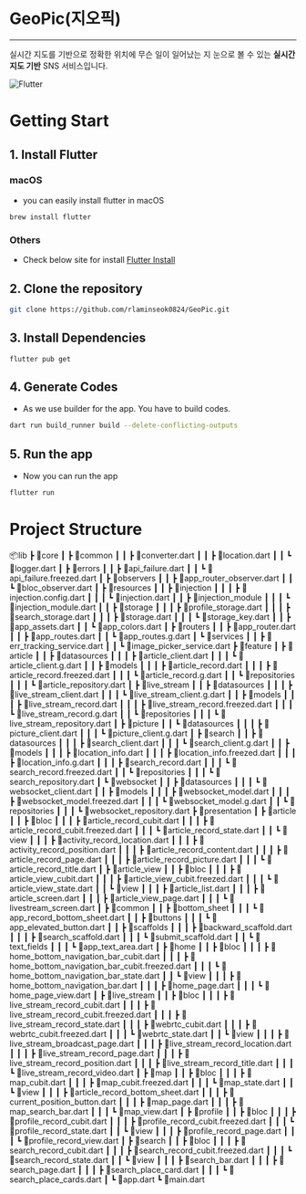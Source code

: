 # GeoPic(지오픽)
---
실시간 지도를 기반으로 정확한 위치에 무슨 일이 일어났는 지 눈으로 볼 수 있는 **실시간 지도 기반** SNS 서비스입니다.

![Flutter](https://img.shields.io/badge/Flutter-%2302569B.svg?style=for-the-badge&logo=Flutter&logoColor=white) 

# Getting Start
## 1. Install Flutter
### macOS
- you can easily install flutter in macOS
``` shell 
brew install flutter
```
### Others
- Check below site for install
[Flutter Install](https://flutter-ko.dev/get-started/install) 

## 2. Clone the repository

``` bash
git clone https://github.com/rlaminseok0824/GeoPic.git
```

## 3. Install Dependencies

``` Shell
flutter pub get
```

## 4. Generate Codes
- As we use builder for the app. You have to build codes.
``` bash
dart run build_runner build --delete-conflicting-outputs
```

## 5. Run the app
- Now you can run the app
``` bash
flutter run
```

# Project Structure
📦lib
 ┣ 📂core
 ┃ ┣ 📂common
 ┃ ┃ ┣ 📜converter.dart
 ┃ ┃ ┣ 📜location.dart
 ┃ ┃ ┗ 📜logger.dart
 ┃ ┣ 📂errors
 ┃ ┃ ┣ 📜api_failure.dart
 ┃ ┃ ┗ 📜api_failure.freezed.dart
 ┃ ┣ 📂observers
 ┃ ┃ ┣ 📜app_router_observer.dart
 ┃ ┃ ┗ 📜bloc_observer.dart
 ┃ ┣ 📂resources
 ┃ ┃ ┣ 📂injection
 ┃ ┃ ┃ ┣ 📜injection.config.dart
 ┃ ┃ ┃ ┗ 📜injection.dart
 ┃ ┃ ┣ 📂injection_module
 ┃ ┃ ┃ ┗ 📜injection_module.dart
 ┃ ┃ ┣ 📂storage
 ┃ ┃ ┃ ┣ 📜profile_storage.dart
 ┃ ┃ ┃ ┣ 📜search_storage.dart
 ┃ ┃ ┃ ┣ 📜storage.dart
 ┃ ┃ ┃ ┗ 📜storage_key.dart
 ┃ ┃ ┣ 📜app_assets.dart
 ┃ ┃ ┗ 📜app_colors.dart
 ┃ ┣ 📂routers
 ┃ ┃ ┣ 📜app_router.dart
 ┃ ┃ ┣ 📜app_routes.dart
 ┃ ┃ ┗ 📜app_routes.g.dart
 ┃ ┗ 📂services
 ┃ ┃ ┣ 📜err_tracking_service.dart
 ┃ ┃ ┗ 📜image_picker_service.dart
 ┣ 📂feature
 ┃ ┣ 📂article
 ┃ ┃ ┣ 📂datasources
 ┃ ┃ ┃ ┣ 📜article_client.dart
 ┃ ┃ ┃ ┗ 📜article_client.g.dart
 ┃ ┃ ┣ 📂models
 ┃ ┃ ┃ ┣ 📜article_record.dart
 ┃ ┃ ┃ ┣ 📜article_record.freezed.dart
 ┃ ┃ ┃ ┗ 📜article_record.g.dart
 ┃ ┃ ┗ 📂repositories
 ┃ ┃ ┃ ┗ 📜article_repository.dart
 ┃ ┣ 📂live_stream
 ┃ ┃ ┣ 📂datasources
 ┃ ┃ ┃ ┣ 📜live_stream_client.dart
 ┃ ┃ ┃ ┗ 📜live_stream_client.g.dart
 ┃ ┃ ┣ 📂models
 ┃ ┃ ┃ ┣ 📜live_stream_record.dart
 ┃ ┃ ┃ ┣ 📜live_stream_record.freezed.dart
 ┃ ┃ ┃ ┗ 📜live_stream_record.g.dart
 ┃ ┃ ┗ 📂repositories
 ┃ ┃ ┃ ┗ 📜live_stream_repository.dart
 ┃ ┣ 📂picture
 ┃ ┃ ┗ 📂datasources
 ┃ ┃ ┃ ┣ 📜picture_client.dart
 ┃ ┃ ┃ ┗ 📜picture_client.g.dart
 ┃ ┣ 📂search
 ┃ ┃ ┣ 📂datasources
 ┃ ┃ ┃ ┣ 📜search_client.dart
 ┃ ┃ ┃ ┗ 📜search_client.g.dart
 ┃ ┃ ┣ 📂models
 ┃ ┃ ┃ ┣ 📜location_info.dart
 ┃ ┃ ┃ ┣ 📜location_info.freezed.dart
 ┃ ┃ ┃ ┣ 📜location_info.g.dart
 ┃ ┃ ┃ ┣ 📜search_record.dart
 ┃ ┃ ┃ ┗ 📜search_record.freezed.dart
 ┃ ┃ ┗ 📂repositories
 ┃ ┃ ┃ ┗ 📜search_repository.dart
 ┃ ┗ 📂websocket
 ┃ ┃ ┣ 📂datasources
 ┃ ┃ ┃ ┗ 📜websocket_client.dart
 ┃ ┃ ┣ 📂models
 ┃ ┃ ┃ ┣ 📜websocket_model.dart
 ┃ ┃ ┃ ┣ 📜websocket_model.freezed.dart
 ┃ ┃ ┃ ┗ 📜websocket_model.g.dart
 ┃ ┃ ┗ 📂repositories
 ┃ ┃ ┃ ┗ 📜websocket_repository.dart
 ┣ 📂presentation
 ┃ ┣ 📂article
 ┃ ┃ ┣ 📂bloc
 ┃ ┃ ┃ ┣ 📜article_record_cubit.dart
 ┃ ┃ ┃ ┣ 📜article_record_cubit.freezed.dart
 ┃ ┃ ┃ ┗ 📜article_record_state.dart
 ┃ ┃ ┗ 📂view
 ┃ ┃ ┃ ┣ 📜activity_record_location.dart
 ┃ ┃ ┃ ┣ 📜activity_record_position.dart
 ┃ ┃ ┃ ┣ 📜article_record_content.dart
 ┃ ┃ ┃ ┣ 📜article_record_page.dart
 ┃ ┃ ┃ ┣ 📜article_record_picture.dart
 ┃ ┃ ┃ ┗ 📜article_record_title.dart
 ┃ ┣ 📂article_view
 ┃ ┃ ┣ 📂bloc
 ┃ ┃ ┃ ┣ 📜article_view_cubit.dart
 ┃ ┃ ┃ ┣ 📜article_view_cubit.freezed.dart
 ┃ ┃ ┃ ┗ 📜article_view_state.dart
 ┃ ┃ ┗ 📂view
 ┃ ┃ ┃ ┣ 📜article_list.dart
 ┃ ┃ ┃ ┣ 📜article_screen.dart
 ┃ ┃ ┃ ┣ 📜article_view_page.dart
 ┃ ┃ ┃ ┗ 📜livestream_screen.dart
 ┃ ┣ 📂common
 ┃ ┃ ┣ 📂bottom_sheet
 ┃ ┃ ┃ ┗ 📜app_record_bottom_sheet.dart
 ┃ ┃ ┣ 📂buttons
 ┃ ┃ ┃ ┗ 📜app_elevated_button.dart
 ┃ ┃ ┣ 📂scaffolds
 ┃ ┃ ┃ ┣ 📜backward_scaffold.dart
 ┃ ┃ ┃ ┣ 📜search_scaffold.dart
 ┃ ┃ ┃ ┗ 📜submit_scaffold.dart
 ┃ ┃ ┗ 📂text_fields
 ┃ ┃ ┃ ┗ 📜app_text_area.dart
 ┃ ┣ 📂home
 ┃ ┃ ┣ 📂bloc
 ┃ ┃ ┃ ┣ 📜home_bottom_navigation_bar_cubit.dart
 ┃ ┃ ┃ ┣ 📜home_bottom_navigation_bar_cubit.freezed.dart
 ┃ ┃ ┃ ┗ 📜home_bottom_navigation_bar_state.dart
 ┃ ┃ ┗ 📂view
 ┃ ┃ ┃ ┣ 📜home_bottom_navigation_bar.dart
 ┃ ┃ ┃ ┣ 📜home_page.dart
 ┃ ┃ ┃ ┗ 📜home_page_view.dart
 ┃ ┣ 📂live_stream
 ┃ ┃ ┣ 📂bloc
 ┃ ┃ ┃ ┣ 📜live_stream_record_cubit.dart
 ┃ ┃ ┃ ┣ 📜live_stream_record_cubit.freezed.dart
 ┃ ┃ ┃ ┣ 📜live_stream_record_state.dart
 ┃ ┃ ┃ ┣ 📜webrtc_cubit.dart
 ┃ ┃ ┃ ┣ 📜webrtc_cubit.freezed.dart
 ┃ ┃ ┃ ┗ 📜webrtc_state.dart
 ┃ ┃ ┗ 📂view
 ┃ ┃ ┃ ┣ 📜live_stream_broadcast_page.dart
 ┃ ┃ ┃ ┣ 📜live_stream_record_location.dart
 ┃ ┃ ┃ ┣ 📜live_stream_record_page.dart
 ┃ ┃ ┃ ┣ 📜live_stream_record_position.dart
 ┃ ┃ ┃ ┣ 📜live_stream_record_title.dart
 ┃ ┃ ┃ ┗ 📜live_stream_record_video.dart
 ┃ ┣ 📂map
 ┃ ┃ ┣ 📂bloc
 ┃ ┃ ┃ ┣ 📜map_cubit.dart
 ┃ ┃ ┃ ┣ 📜map_cubit.freezed.dart
 ┃ ┃ ┃ ┗ 📜map_state.dart
 ┃ ┃ ┗ 📂view
 ┃ ┃ ┃ ┣ 📜article_record_bottom_sheet.dart
 ┃ ┃ ┃ ┣ 📜current_position_button.dart
 ┃ ┃ ┃ ┣ 📜map_page.dart
 ┃ ┃ ┃ ┣ 📜map_search_bar.dart
 ┃ ┃ ┃ ┗ 📜map_view.dart
 ┃ ┣ 📂profile
 ┃ ┃ ┣ 📂bloc
 ┃ ┃ ┃ ┣ 📜profile_record_cubit.dart
 ┃ ┃ ┃ ┣ 📜profile_record_cubit.freezed.dart
 ┃ ┃ ┃ ┗ 📜profile_record_state.dart
 ┃ ┃ ┗ 📂view
 ┃ ┃ ┃ ┣ 📜profile_record_page.dart
 ┃ ┃ ┃ ┗ 📜profile_record_view.dart
 ┃ ┣ 📂search
 ┃ ┃ ┣ 📂bloc
 ┃ ┃ ┃ ┣ 📜search_record_cubit.dart
 ┃ ┃ ┃ ┣ 📜search_record_cubit.freezed.dart
 ┃ ┃ ┃ ┗ 📜search_record_state.dart
 ┃ ┃ ┗ 📂view
 ┃ ┃ ┃ ┣ 📜search_bar.dart
 ┃ ┃ ┃ ┣ 📜search_page.dart
 ┃ ┃ ┃ ┣ 📜search_place_card.dart
 ┃ ┃ ┃ ┗ 📜search_place_cards.dart
 ┃ ┗ 📜app.dart
 ┗ 📜main.dart